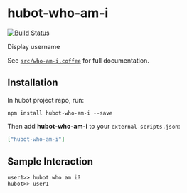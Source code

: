 # hubot-who-am-i

[![Build Status](https://travis-ci.org/tsmsogn/hubot-who-am-i.svg?branch=master)](https://travis-ci.org/tsmsogn/hubot-who-am-i)

Display username

See [`src/who-am-i.coffee`](src/who-am-i.coffee) for full documentation.

## Installation

In hubot project repo, run:

`npm install hubot-who-am-i --save`

Then add **hubot-who-am-i** to your `external-scripts.json`:

```json
["hubot-who-am-i"]
```

## Sample Interaction

```
user1>> hubot who am i?
hubot>> user1
```
